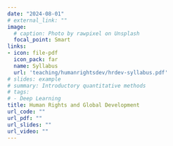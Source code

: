 ```yaml
---
date: "2024-08-01"
# external_link: ""
image:
  # caption: Photo by rawpixel on Unsplash
  focal_point: Smart
links:
- icon: file-pdf
  icon_pack: far
  name: Syllabus
  url: 'teaching/humanrightsdev/hrdev-syllabus.pdf'
# slides: example
# summary: Introductory quantitative methods
# tags:
# - Deep Learning
title: Human Rights and Global Development
url_code: ""
url_pdf: ""
url_slides: ""
url_video: ""
---
```

